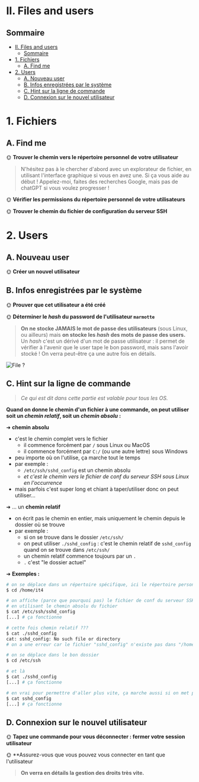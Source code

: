 # II. Files and users

## Sommaire

- [II. Files and users](#ii-files-and-users)
  - [Sommaire](#sommaire)
- [1. Fichiers](#1-fichiers)
  - [A. Find me](#a-find-me)
- [2. Users](#2-users)
  - [A. Nouveau user](#a-nouveau-user)
  - [B. Infos enregistrées par le système](#b-infos-enregistrées-par-le-système)
  - [C. Hint sur la ligne de commande](#c-hint-sur-la-ligne-de-commande)
  - [D. Connexion sur le nouvel utilisateur](#d-connexion-sur-le-nouvel-utilisateur)

# 1. Fichiers

## A. Find me

🌞 **Trouver le chemin vers le répertoire personnel de votre utilisateur**



> N'hésitez pas à le chercher d'abord avec un explorateur de fichier, en utilisant l'interface graphique si vous en avez une. Si ça vous aide au début ! Appelez-moi, faites des recherches Google, mais pas de chatGPT si vous voulez progresser !

🌞 **Vérifier les permissions du répertoire personnel de votre utilisateurs**



🌞 **Trouver le chemin du fichier de configuration du serveur SSH**



# 2. Users

## A. Nouveau user

🌞 **Créer un nouvel utilisateur**


## B. Infos enregistrées par le système


🌞 **Prouver que cet utilisateur a été créé**


🌞 **Déterminer le *hash* du password de l'utilisateur `marmotte`**


> **On ne stocke JAMAIS le mot de passe des utilisateurs** (sous Linux, ou ailleurs) mais **on stocke les *hash* des mots de passe des users.** Un *hash* c'est un dérivé d'un mot de passe utilisateur : il permet de vérifier à l'avenir que le user tape le bon password, mais sans l'avoir stocké ! On verra peut-être ça une autre fois en détails.

![File ?](./img/file.jpg)

## C. Hint sur la ligne de commande

> *Ce qui est dit dans cette partie est valable pour tous les OS.*

**Quand on donne le chemin d'un fichier à une commande, on peut utiliser soit un *chemin relatif*, soit un *chemin absolu* :**

➜ **chemin absolu**

- c'est le chemin complet vers le fichier
  - il commence forcément par `/` sous Linux ou MacOS
  - il commence forcément par `C:/` (ou une autre lettre) sous Windows
- peu importe où on l'utilise, ça marche tout le temps
- par exemple :
  - `/etc/ssh/sshd_config` est un chemin absolu
  - *et c'est le chemin vers le fichier de conf du serveur SSH sous Linux en l'occurrence*
- mais parfois c'est super long et chiant à taper/utiliser donc on peut utiliser...

➜ ... un **chemin relatif**

- on écrit pas le chemin en entier, mais uniquement le chemin depuis le dossier où se trouve
- par exemple :
  - si on se trouve dans le dossier `/etc/ssh/`
  - on peut utiliser `./sshd_config` : c'est le chemin relatif de `sshd_config` quand on se trouve dans `/etc/ssh/`
  - un chemin relatif commence toujours par un `.`
  - `.` c'est "le dossier actuel"

➜ **Exemples :**

```bash
# on se déplace dans un répertoire spécifique, ici le répertoire personnel du user it4
$ cd /home/it4

# on affiche (parce que pourquoi pas) le fichier de conf du serveur SSH
# en utilisant le chemin absolu du fichier
$ cat /etc/ssh/sshd_config
[...] # ça fonctionne

# cette fois chemin relatif ???
$ cat ./sshd_config
cat: sshd_config: No such file or directory
# on a une erreur car le fichier "sshd_config" n'existe pas dans "/home/it4"

# on se déplace dans le bon dossier
$ cd /etc/ssh

# et là
$ cat ./sshd_config
[...] # ça fonctionne

# en vrai pour permettre d'aller plus vite, ça marche aussi si on met pas le ./ au début
$ cat sshd_config
[...] # ça fonctionne
```

## D. Connexion sur le nouvel utilisateur

🌞 **Tapez une commande pour vous déconnecter : fermer votre session utilisateur**



🌞 **Assurez-vous que vous pouvez vous connecter en tant que l'utilisateur 

> **On verra en détails la gestion des droits très vite.**


